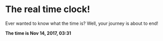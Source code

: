 # The real time clock!

Ever wanted to know what the time is? Well, your journey is about to end!

**The time is Nov 14, 2017, 03:31**